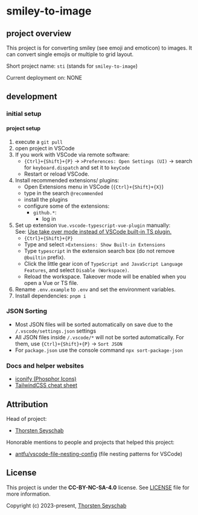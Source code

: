 # smiley-to-image

## project overview

This project is for converting smiley (see emoji and emoticon) to images. It can convert single emojis or multiple to grid layout.

Short project name: `sti` (stands for `smiley-to-image`)

Current deployment on: NONE

## development

### initial setup

#### project setup

1. execute a `git pull`
2. open project in VSCode
3. If you work with VSCode via remote software:
   - `{Ctrl}+{Shift}+{P}` -> `>Preferences: Open Settings (UI)` -> search for `keyboard.dispatch` and set it to `keyCode`
   - Restart or reload VSCode.
4. Install recommended extensions/ plugins:
   - Open Extensions menu in VSCode (`{Ctrl}+{Shift}+{X}`)
   - type in the search `@recommended`
   - install the plugins
   - configure some of the extensions:
     - `github.*`:
       - log in
5. Set up extension `Vue.vscode-typescript-vue-plugin` manually:  
   See: [Use take over mode instead of VSCode built-in TS plugin.](https://vuejs.org/guide/typescript/overview.html#volar-takeover-mode)
   - `{Ctrl}+{Shift}+{P}`
   - Type and select `>Extensions: Show Built-in Extensions`
   - Type `typescript` in the extension search box (do not remove `@builtin` prefix).
   - Click the little gear icon of `TypeScript and JavaScript Language Features`, and select `Disable (Workspace)`.
   - Reload the workspace. Takeover mode will be enabled when you open a Vue or TS file.
6. Rename `.env.example` to `.env` and set the environment variables.
7. Install dependencies: `pnpm i`

### JSON Sorting

- Most JSON files will be sorted automatically on save due to the `/.vscode/settings.json` settings
- All JSON files inside `/.vscode/*` will not be sorted automatically. For them, use `{Ctrl}+{Shift}+{P}` -> `Sort JSON`
- For `package.json` use the console command `npx sort-package-json`

### Docs and helper websites

- [iconify (Phosphor Icons)](http://icon-sets.iconify.design/ph/)
- [TailwindCSS cheat sheet](https://nerdcave.com/tailwind-cheat-sheet)

## Attribution

Head of project:

- [Thorsten Seyschab](https://todde.tv)

Honorable mentions to people and projects that helped this project:

- [antfu/vscode-file-nesting-config](https://github.com/antfu/vscode-file-nesting-config) (file nesting patterns for VSCode)

## License

This project is under the **CC-BY-NC-SA-4.0** license. See [LICENSE](LICENSE) file for more information.

Copyright (c) 2023-present, [Thorsten Seyschab](https://todde.tv)
